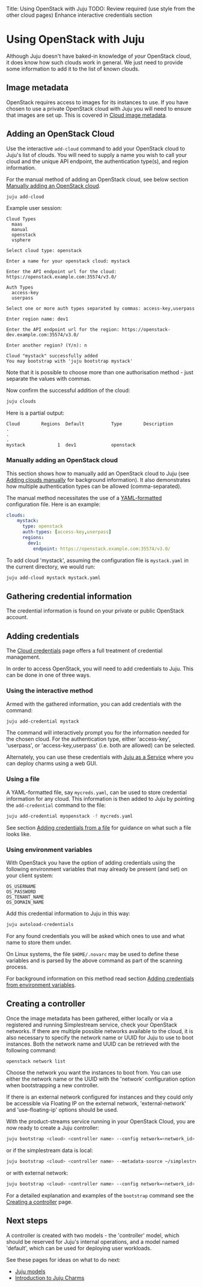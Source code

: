 Title: Using OpenStack with Juju
TODO:  Review required (use style from the other cloud pages)
       Enhance interactive credentials section

# Using OpenStack with Juju

Although Juju doesn't have baked-in knowledge of *your* OpenStack cloud, it
does know how such clouds work in general. We just need to provide some
information to add it to the list of known clouds.

## Image metadata

OpenStack requires access to images for its instances to use. If you have
chosen to use a private OpenStack cloud with Juju you will need to ensure that
images are set up. This is covered in
[Cloud image metadata][cloud-image-metadata]. 

## Adding an OpenStack Cloud

Use the interactive `add-cloud` command to add your OpenStack cloud to Juju's
list of clouds. You will need to supply a name you wish to call your cloud and
the unique API endpoint, the authentication type(s), and region information.

For the manual method of adding an OpenStack cloud, see below section
[Manually adding an OpenStack cloud][#clouds-openstack-manual].

```bash
juju add-cloud
```

Example user session:

```no-highlight
Cloud Types
  maas
  manual
  openstack
  vsphere

Select cloud type: openstack

Enter a name for your openstack cloud: mystack

Enter the API endpoint url for the cloud: https://openstack.example.com:35574/v3.0/

Auth Types
  access-key
  userpass

Select one or more auth types separated by commas: access-key,userpass

Enter region name: dev1

Enter the API endpoint url for the region: https://openstack-dev.example.com:35574/v3.0/

Enter another region? (Y/n): n

Cloud "mystack" successfully added
You may bootstrap with 'juju bootstrap mystack'
```

Note that it is possible to choose more than one authorisation method - just
separate the values with commas.

Now confirm the successful addition of the cloud:

```bash
juju clouds
```

Here is a partial output:

```no-highlight
Cloud        Regions  Default          Type        Description
.
.
.
mystack            1  dev1             openstack
```

### Manually adding an OpenStack cloud

This section shows how to manually add an OpenStack cloud to Juju (see
[Adding clouds manually][clouds-adding-manually] for background information).
It also demonstrates how multiple authentication types can be allowed
(comma-separated).

The manual method necessitates the use of a [YAML-formatted][yaml]
configuration file. Here is an example:

```yaml
clouds:
    mystack:
      type: openstack
      auth-types: [access-key,userpass]
      regions:
        dev1:
          endpoint: https://openstack.example.com:35574/v3.0/
```

To add cloud 'mystack', assuming the configuration file is `mystack.yaml` in
the current directory, we would run:
  
```bash
juju add-cloud mystack mystack.yaml
```

## Gathering credential information

The credential information is found on your private or public OpenStack
account.

## Adding credentials

The [Cloud credentials][credentials] page offers a full treatment of credential
management.

In order to access OpenStack, you will need to add credentials to Juju. This
can be done in one of three ways.

### Using the interactive method

Armed with the gathered information, you can add credentials with the command:

```bash
juju add-credential mystack
```

The command will interactively prompt you for the information needed for the
chosen cloud. For the authentication type, either 'access-key', 'userpass', or
'access-key,userpass' (i.e. both are allowed) can be selected.

Alternately, you can use these credentials with [Juju as a Service][jaas] where
you can deploy charms using a web GUI.

### Using a file

A YAML-formatted file, say `mycreds.yaml`, can be used to store credential
information for any cloud. This information is then added to Juju by pointing
the `add-credential` command to the file:

```bash
juju add-credential myopenstack -f mycreds.yaml
```

See section [Adding credentials from a file][credentials-adding-from-file] for
guidance on what such a file looks like.

### Using environment variables

With OpenStack you have the option of adding credentials using the following
environment variables that may already be present (and set) on your client
system:

`OS_USERNAME`  
`OS_PASSWORD`  
`OS_TENANT_NAME`  
`OS_DOMAIN_NAME`

Add this credential information to Juju in this way:
  
```bash
juju autoload-credentials
```

For any found credentials you will be asked which ones to use and what name to
store them under.

On Linux systems, the file `$HOME/.novarc` may be used to define these
variables and is parsed by the above command as part of the scanning process.

For background information on this method read section
[Adding credentials from environment variables][credentials-adding-from-variables].

## Creating a controller

Once the image metadata has been gathered, either locally or via a registered
and running Simplestream service, check your OpenStack networks.  If there are
multiple possible networks available to the cloud, it is also necessary to
specify the network name or UUID for Juju to use to boot instances. Both the
network name and UUID can be retrieved with the following command:

```bash
openstack network list
```

Choose the network you want the instances to boot from.  You can use either the
network name or the UUID with the 'network' configuration option when
bootstrapping a new controller.

If there is an external network configured for instances and they could only be accessible via Floating IP on
the external network, 'external-network' and 'use-floating-ip' options should be used.

With the product-streams service running in your OpenStack Cloud, you are now
ready to create a Juju controller:

```bash
juju bootstrap <cloud> <controller name> --config network=<network_id>

```

or if the simplestream data is local:

```bash
juju bootstrap <cloud> <controller name> --metadata-source ~/simplestreams/images --config network=<network_id>
```

or with external network:

```bash
juju bootstrap <cloud> <controller name> --config network=<network_id> --config external-network=<external_network_id> --config use-floating-ip=true

```

For a detailed explanation and examples of the `bootstrap` command see the
[Creating a controller][controllers-creating] page.

## Next steps

A controller is created with two models - the 'controller' model, which
should be reserved for Juju's internal operations, and a model named
'default', which can be used for deploying user workloads.

See these pages for ideas on what to do next:

 - [Juju models][models]
 - [Introduction to Juju Charms][charms]


<!-- LINKS -->

[yaml]: http://www.yaml.org/spec/1.2/spec.html
[cloud-image-metadata]: ./howto-privatecloud.md
[credentials]: ./credentials.md
[#clouds-openstack-manual]: #manually-adding-an-openstack-cloud
[controllers-creating]: ./controllers-creating.md
[models]: ./models.md
[charms]: ./charms.md
[credentials-adding-from-variables]: ./credentials.md#adding-credentials-from-environment-variables
[credentials-adding-from-file]: ./credentials.md#adding-credentials-from-a-file
[jaas]: https://jujucharms.com/jaas
[clouds-adding-manually]: ./clouds.md#adding-clouds-manually
